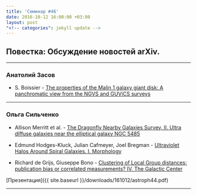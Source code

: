 ```yaml
---
title: 'Семинар #46'
date: 2016-10-12 16:00:00 +03:00
layout: post
"<!-- categories": jekyll update -->
---
```


## Повестка: Обсуждение новостей arXiv.

***

### Анатолий Засов

- S. Boissier - [The properties of the Malin 1 galaxy giant disk: A panchromatic view from the NGVS and GUViCS surveys](http://arxiv.org/abs/1610.00918v1)

***

### Ольга Сильченко

- Allison Merritt et al. - [The Dragonfly Nearby Galaxies Survey. II. Ultra diffuse galaxies near the elliptical galaxy NGC 5485](http://arxiv.org/abs/1610.01609)

- Edmund Hodges-Kluck, Julian Cafmeyer, Joel Bregman - [Ultraviolet Halos Around Spiral Galaxies. I. Morphology](http://arxiv.org/abs/1610.02404)

- Richard de Grijs, Giuseppe Bono - [Clustering of Local Group distances: publication bias or correlated measurements? IV. The Galactic Center](http://arxiv.org/abs/1610.02457)

[Презентация]({{ site.baseurl  }}/downloads/161012/astroph44.pdf)

***